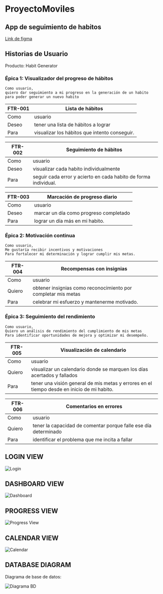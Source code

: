 # ProyectoMoviles
## App de seguimiento de habitos
[Link de figma](https://www.figma.com/file/nyhco2SvP9uky9Zf1qr9HW/Untitled?type=design&node-id=4-69&mode=design&t=kvIZvCGjbTx8CYUt-0)

## Historias de Usuario

Producto: Habit Generator

### Épica 1: Visualizador del progreso de hábitos

    Como usuario,
    quiero dar seguimiento a mi progreso en la generación de un habito
    para poder generar un nuevo habito

|FTR-001| Lista de hábitos|
|-------|-----------------|
|Como |usuario|
|Deseo| tener una lista de hábitos a lograr|
|Para |visualizar los hábitos que intento conseguir.|

|FTR-002| Seguimiento de hábitos|
|-------|-----------------|
|Como |usuario|
|Deseo| visualizar cada habito individualmente|
|Para |seguir cada error y acierto en cada habito de forma individual.|

|FTR-003| Marcación de progreso diario|
|-------|-----------------|
|Como |usuario|
|Deseo |marcar un día como progreso completado|
|Para| lograr un día más en mi habito.|

### Épica 2: Motivación continua

    Como usuario,
    Me gustaría recibir incentivos y motivaciones
    Para fortalecer mi determinación y lograr cumplir mis metas.

|FTR-004|Recompensas con insignias|
|-------|-----------------|
|Como |usuario|
|Quiero |obtener insignias como reconocimiento por completar mis metas|
|Para |celebrar mi esfuerzo y mantenerme motivado.|

### Épica 3: Seguimiento del rendimiento

    Como usuario,
    Quiero un análisis de rendimiento del cumplimiento de mis metas
    Para identificar oportunidades de mejora y optimizar mi desempeño.

|FTR-005| Visualización de calendario|
|-------|-----------------|
|Como|usuario|
|Quiero| visualizar un calendario donde se marquen los días acertados y fallados|
|Para| tener una visión general de mis metas y errores en el tiempo desde en inicio de mi habito.|

|FTR-006 |Comentarios en errores|
|-------|-----------------|
|Como |usuario|
|Quiero| tener la capacidad de comentar porque falle ese día determinado|
|Para| identificar el problema que me incita a fallar|

## LOGIN VIEW
![Login](/Images/Login.png)
## DASHBOARD VIEW
![Dashboard](/Images/Dashboard.png)
## PROGRESS VIEW
![Progress View](/Images/ProgressView.png)
## CALENDAR VIEW
![Calendar](/Images/Calendar.png)
## DATABASE DIAGRAM
Diagrama de base de datos:

![Diagrama BD](/Images/DiagramaBD.png)
